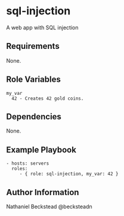sql-injection
=========

A web app with SQL injection

Requirements
------------

None.

Role Variables
--------------

```
my_var
  42 - Creates 42 gold coins.
```

Dependencies
------------

None.

Example Playbook
----------------

    - hosts: servers
      roles:
         - { role: sql-injection, my_var: 42 }

Author Information
------------------

Nathaniel Beckstead @becksteadn